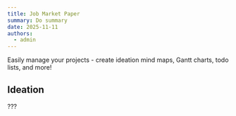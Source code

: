 ```yaml
---
title: Job Market Paper
summary: Do summary
date: 2025-11-11
authors:
  - admin
---
```


Easily manage your projects - create ideation mind maps, Gantt charts, todo lists, and more!

## Ideation

???